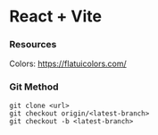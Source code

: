 # React + Vite

### Resources

Colors: https://flatuicolors.com/

### Git Method

```
git clone <url>
git checkout origin/<latest-branch>
git checkout -b <latest-branch>
```
